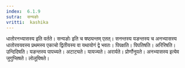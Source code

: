 ```yaml
---
index:  6.1.9
sutra:  सन्यङोः
vritti:  kashika 
---
```


धातोरनभ्यासस्य इति वर्तते। सन्यङोः इति च षष्ठ्यन्तम् एतत्। सनन्तस्य यङन्तस्य च अनभ्यासस्य धातोरवयवस्य प्रथमस्य एकाचो द्वितीयस्य वा यथायोगं द्वे भवतः। पिपक्षति। पिपतिषति। अरिरिषति। उन्दिदिषति। यङन्तस्य पापच्यते। अटाट्यते। यायज्यते। अरार्यते। प्रोर्णोनूयते। अनभ्यासस्य इत्येव जुगुप्सिषते। लोलूयिषते।

